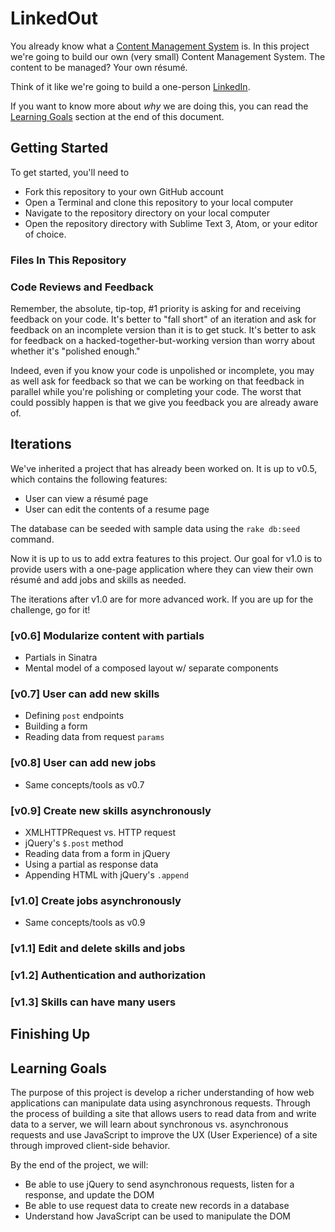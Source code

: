 # LinkedOut

You already know what a [Content Management System](http://en.wikipedia.org/wiki/Content_management_system) is. In this project we're going to build our own (very small) Content Management System. The content to be managed? Your own résumé.

Think of it like we're going to build a one-person [LinkedIn](https://www.linkedin.com/).

If you want to know more about _why_ we are doing this, you can read the [Learning Goals](#learning-goals) section at the end of this document.

## Getting Started

To get started, you'll need to

- Fork this repository to your own GitHub account
- Open a Terminal and clone this repository to your local computer
- Navigate to the repository directory on your local computer
- Open the repository directory with Sublime Text 3, Atom, or your editor of choice.

### Files In This Repository

### Code Reviews and Feedback

Remember, the absolute, tip-top, #1 priority is asking for and receiving feedback on your code. It's better to "fall short" of an iteration and ask for feedback on an incomplete version than it is to get stuck. It's better to ask for feedback on a hacked-together-but-working version than worry about whether it's "polished enough."

Indeed, even if you know your code is unpolished or incomplete, you may as well ask for feedback so that we can be working on that feedback in parallel while you're polishing or completing your code. The worst that could possibly happen is that we give you feedback you are already aware of.

## Iterations

We've inherited a project that has already been worked on. It is up to v0.5, which contains the following features:

- User can view a résumé page
- User can edit the contents of a resume page

The database can be seeded with sample data using the `rake db:seed` command.

Now it is up to us to add extra features to this project. Our goal for v1.0 is to provide users with a one-page application where they can view their own résumé and add jobs and skills as needed.

The iterations after v1.0 are for more advanced work. If you are up for the challenge, go for it!

### [v0.6] Modularize content with partials

- Partials in Sinatra
- Mental model of a composed layout w/ separate components

### [v0.7] User can add new skills

- Defining `post` endpoints
- Building a form
- Reading data from request `params`

### [v0.8] User can add new jobs

- Same concepts/tools as v0.7

### [v0.9] Create new skills asynchronously

- XMLHTTPRequest vs. HTTP request
- jQuery's `$.post` method
- Reading data from a form in jQuery
- Using a partial as response data
- Appending HTML with jQuery's `.append`

### [v1.0] Create jobs asynchronously

- Same concepts/tools as v0.9

### [v1.1] Edit and delete skills and jobs

### [v1.2] Authentication and authorization

### [v1.3] Skills can have many users

## Finishing Up

## Learning Goals

The purpose of this project is develop a richer understanding of how web applications can manipulate data using asynchronous requests. Through the process of building a site that allows users to read data from and write data to a server, we will learn about synchronous vs. asynchronous requests and use JavaScript to improve the UX (User Experience) of a site through improved client-side behavior.

By the end of the project, we will:

- Be able to use jQuery to send asynchronous requests, listen for a response, and update the DOM
- Be able to use request data to create new records in a database
- Understand how JavaScript can be used to manipulate the DOM
